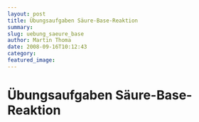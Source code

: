 ```yaml
---
layout: post
title: Übungsaufgaben Säure-Base-Reaktion
summary: 
slug: uebung_saeure_base
author: Martin Thoma
date: 2008-09-16T10:12:43
category: 
featured_image: 
---
```

<h1>Übungsaufgaben Säure-Base-Reaktion</h1>

